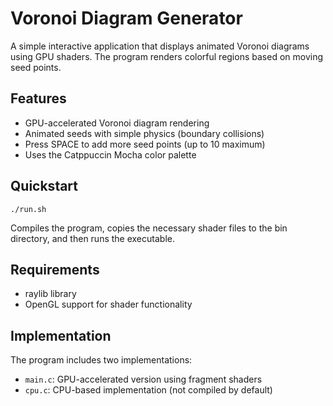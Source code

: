 # Voronoi Diagram Generator

A simple interactive application that displays animated Voronoi diagrams using GPU shaders. The program renders colorful regions based on moving seed points.

## Features

- GPU-accelerated Voronoi diagram rendering
- Animated seeds with simple physics (boundary collisions)
- Press SPACE to add more seed points (up to 10 maximum)
- Uses the Catppuccin Mocha color palette

## Quickstart

```
./run.sh
```

Compiles the program, copies the necessary shader files to the bin directory, and then runs the executable.

## Requirements

- raylib library
- OpenGL support for shader functionality

## Implementation

The program includes two implementations:
- `main.c`: GPU-accelerated version using fragment shaders
- `cpu.c`: CPU-based implementation (not compiled by default)

